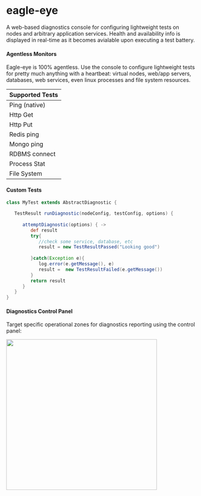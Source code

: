 eagle-eye
=========
A web-based diagnostics console for configuring lightweight tests on nodes and arbitrary application services. Health and availability info is displayed in real-time as it becomes avialable upon executing a test battery.

#### Agentless Monitors
Eagle-eye is 100% agentless. Use the console to configure lightweight tests for pretty much anything with a heartbeat: virtual nodes, web/app servers, databases, web services, even linux processes and file system resources.

Supported Tests |
--------------- |
Ping (native)   |
Http Get        |
Http Put        |
Redis ping      |
Mongo ping      |
RDBMS connect   |
Process Stat    |
File System     |

#### Custom Tests

```groovy
class MyTest extends AbstractDiagnostic {

   TestResult runDiagnostic(nodeConfig, testConfig, options) {
      
      attemptDiagnostic(options) { ->
         def result
         try{                     
            //check some service, database, etc
            result = new TestResultPassed("Looking good")
            
         }catch(Exception e){
            log.error(e.getMessage(), e)
            result =  new TestResultFailed(e.getMessage())            
         }
         return result
      }
   }
}
```

#### Diagnostics Control Panel
Target specific operational zones for diagnostics reporting using the control panel:

<a href="http://i.imgur.com/EiHcTaA.png"><img src="http://i.imgur.com/EiHcTaA.png" align="left" width="400" ></a>
